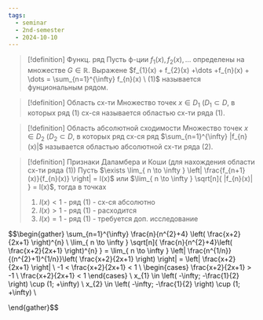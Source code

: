 ```yaml
---
tags:
  - seminar
  - 2nd-semester
  - 2024-10-10
---
```


> [!definition] Функц. ряд
> Пусть ф-ции $f_{1}(x), f_{2}(x), \dots$ определены на множестве $G \in \mathbb{R}$. Выражене $f_{1}(x) + f_{2}(x) +\dots +f_{n}(x) + \dots = \sum_{n=1}^{\infty} f_{n}(x) \ (1)$ называется фунциональным рядом.

> [!definition] Область сх-ти
> Множество точек $x \in D_{1} \ (D_{1} \subset D$, в которых ряд (1) сх-ся называется областью сх-ти ряда (1).

> [!definition] Область абсолютной сходимости
> Множество точек $x \in D_{2} \ (D_{2} \subset D$, в которых ряд сх-ся ряд $\sum_{n=1}^{\infty} |f_{n}(x)|$ называется областью абсолютной сх-ти ряда (2).

> [!definition] Признаки Даламбера и Коши (для нахождения области сх-ти ряда (1))
> Пусть $\exists \lim_{ n \to \infty } \left| \frac{f_{n+1}(x)}{f_{n}(x)} \right| = l(x)$ или $\lim_{ n \to \infty } \sqrt[n]{ |f_{n}(x)| } = l(x)$, тогда в точках
> 1. $l(x) < 1$ - ряд (1) - сх-ся абсолютно
> 2. $l(x) > 1$ - ряд (1) - расходится
> 3. $l(x) = 1$ - ряд (1) - требуется доп. исследование

$$\begin{gather}
\sum_{n=1}^{\infty} \frac{n}{n^{2}+4} \left( \frac{x+2}{2x+1} \right)^{n} \\
\lim_{ n \to \infty } \sqrt[n]{ \frac{n}{n^{2}+4}\left( \frac{x+2}{2x+1} \right)^{n} } = \lim_{ n \to \infty } \left| \frac{n^{1/n}}{(n^{2}+1)^{1/n}}\left( \frac{x+2}{2x+1} \right)  \right| = \left| \frac{x+2}{2x+1} \right| \\
-1 < \frac{x+2}{2x+1} < 1 \\
\begin{cases}
\frac{x+2}{2x+1} > -1 \\
\frac{x+2}{2x+1} < 1
\end{cases} \\
x_{1} \in \left( -\infty; -\frac{1}{2} \right) \cup (1; +\infty) \\
x_{2} \in \left( -\infty; -\frac{1}{2} \right) \cup (1; +\infty) \\

\end{gather}$$